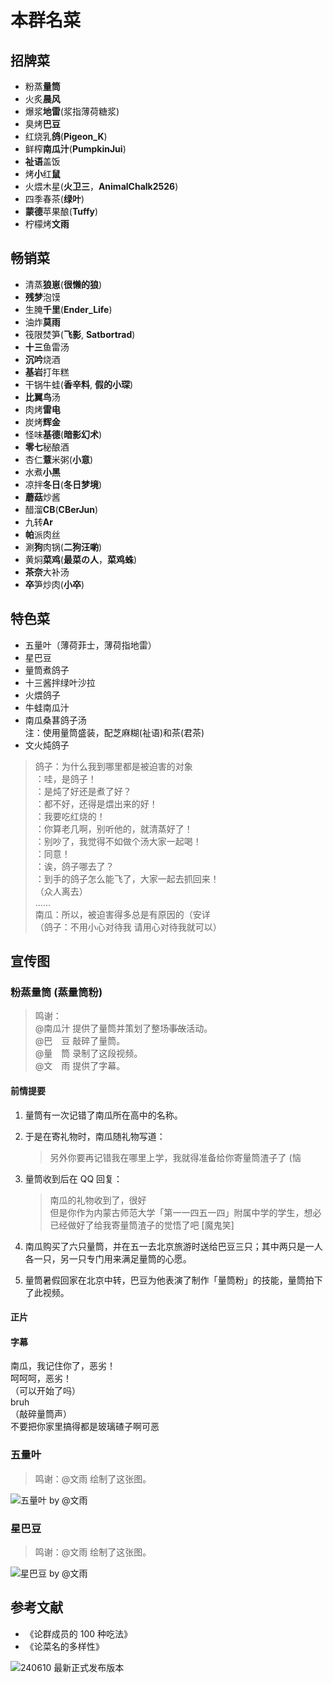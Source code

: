 # 本群名菜

## 招牌菜

- 粉蒸**量筒**
- 火炙**晨风**
- 爆浆**地雷**(浆指薄荷糖浆)
- 臭烤**巴豆**
- 红烧乳**鸽**(**Pigeon_K**)
- 鲜榨**南瓜汁**(**PumpkinJui**)
- **祉语**盖饭
- 烤**小**红**鼠**
- 火煨木星(**火卫三**，**AnimalChalk2526**)
- 四季春茶(**绿叶**)
- **蒙德**苹果酿(**Tuffy**)
- 柠檬烤**文雨**

## 畅销菜

- 清蒸**狼崽**(**很懒的狼**)
- **残梦**泡馍
- 生腌**千里**(**Ender_Life**)
- 油炸**莫雨**
- 筏限焚笋(**飞影**, **Satbortrad**)
- **十三**鱼雷汤
- **沉吟**烧酒
- **基岩**打年糕
- 干锅牛蛙(**香辛料**, **假的小琛**)
- **比翼鸟**汤
- 肉烤**雷电**
- 炭烤**辉金**
- 怪味**基德**(**暗影幻术**)
- **零七**秘酿酒
- 杏仁**薏**米粥(**小意**)
- 水煮**小黑**
- 凉拌**冬日**(**冬日梦境**)
- **蘑菇**炒酱
- 醋溜**CB**(**CBerJun**)
- 九转**Ar**
- **帕**派肉丝
- 涮**狗**肉锅(**二狗汪喲**)
- 黄焖**菜鸡**(**最菜の人**，**菜鸡蛛**)
- **茶奈**大补汤
- **卒**笋炒肉(**小卒**)

## 特色菜

- 五量叶（薄荷菲士，薄荷指地雷）
- 星巴豆
- 量筒煮鸽子
- 十三酱拌绿叶沙拉
- 火煨鸽子
- 牛蛙南瓜汁
- 南瓜桑葚鸽子汤  
  注：使用量筒盛装，配芝麻糊(祉语)和茶(君茶)
- 文火炖鸽子

> 鸽子：为什么我到哪里都是被迫害的对象  
  ：哇，是鸽子！  
  ：是炖了好还是煮了好？  
  ：都不好，还得是煨出来的好！  
  ：我要吃红烧的！  
  ：你算老几啊，别听他的，就清蒸好了！  
  ：别吵了，我觉得不如做个汤大家一起喝！  
  ：同意！  
  ：诶，鸽子哪去了？  
  ：到手的鸽子怎么能飞了，大家一起去抓回来！  
  （众人离去）  
  ……  
  南瓜：所以，被迫害得多总是有原因的（安详  
  （鸽子：不用小心对待我 请用心对待我就可以）

## 宣传图

### 粉蒸量筒 (蒸量筒粉)

> 鸣谢：  
  @南瓜汁 提供了量筒并策划了整场~~事故~~活动。  
  @巴 豆 敲碎了量筒。  
  @量 筒 录制了这段视频。  
  @文 雨 提供了字幕。

#### 前情提要

1. 量筒有一次记错了南瓜所在高中的名称。
2. 于是在寄礼物时，南瓜随礼物写道：  
   > 另外你要再记错我在哪里上学，我就得准备给你寄量筒渣子了 (恼

3. 量筒收到后在 QQ 回复：  
   > 南瓜的礼物收到了，很好  
     但是你作为内蒙古师范大学「第一一四五一四」附属中学的学生，想必已经做好了给我寄量筒渣子的觉悟了吧 [魔鬼笑]

4. 南瓜购买了六只量筒，并在五一去北京旅游时送给巴豆三只；其中两只是一人各一只，另一只专门用来满足量筒的心愿。
5. 量筒暑假回家在北京中转，巴豆为他表演了制作「量筒粉」的技能，量筒拍下了此视频。

#### 正片

<div id="player_ad7fbb01c7eb11dd"></div>

#### 字幕

南瓜，我记住你了，恶劣！  
呵呵呵，恶劣！  
（可以开始了吗）  
bruh  
（敲碎量筒声）  
不要把你家里搞得都是玻璃碴子啊可恶

### 五量叶

> 鸣谢：@文雨 绘制了这张图。

![五量叶 by @文雨](../assets/menu/wuliangye.jpg)

### 星巴豆

> 鸣谢：@文雨 绘制了这张图。

![星巴豆 by @文雨](../assets/menu/xingbadou.jpg)

## 参考文献

- 《论群成员的 100 种吃法》
- 《论菜名的多样性》

![240610 最新正式发布版本](../assets/menu/menu.png)

<script type="text/javascript" src="https://player.dogecloud.com/js/loader"></script>
<script type="text/javascript">
var player = new DogePlayer({
    container: document.getElementById('player_ad7fbb01c7eb11dd'),
    userId: 2159,
    vcode: 'ad7fbb01c7eb11dd',
    autoPlay: false
});
</script>
